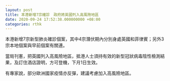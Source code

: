 ```yaml
---
layout: post
title: 本港新增7宗確診　政府將英國列入高風險地區
date: 2020-09-24 17:52:38.000000000 +08:00
categories: rthk
---
```


本港新增7宗新型肺炎確診個案，其中4宗潛伏期內分別身處英國和菲律賓；另外3宗本地個案與早前個案有關連。

當局刊憲，把英國列入高風險地區，抵港人士須持有效的新型冠狀病毒陰性檢測結果，及訂住酒店證明，方可登機，下月1日生效。

有專家說，部分歐洲國家疫情亦反彈，建議考慮加入高風險地區。
